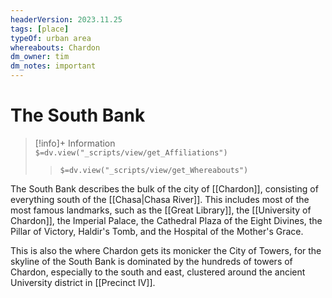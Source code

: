 ```yaml
---
headerVersion: 2023.11.25
tags: [place]
typeOf: urban area
whereabouts: Chardon
dm_owner: tim
dm_notes: important
---
```

# The South Bank
>[!info]+ Information  
> `$=dv.view("_scripts/view/get_Affiliations")`  
>> `$=dv.view("_scripts/view/get_Whereabouts")`

The South Bank describes the bulk of the city of [[Chardon]], consisting of everything south of the [[Chasa|Chasa River]]. This includes most of the most famous landmarks, such as the [[Great Library]], the [[University of Chardon]], the Imperial Palace, the Cathedral Plaza of the Eight Divines, the Pillar of Victory, Haldir's Tomb, and the Hospital of the Mother's Grace. 

This is also the where Chardon gets its monicker the City of Towers, for the skyline of the South Bank is dominated by the hundreds of towers of Chardon, especially to the south and east, clustered around the ancient University district in [[Precinct IV]]. 